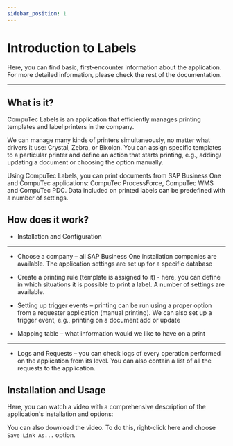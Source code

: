 ```yaml
---
sidebar_position: 1
---
```


# Introduction to Labels

Here, you can find basic, first-encounter information about the application. For more detailed information, please check the rest of the documentation.

---

## What is it?

CompuTec Labels is an application that efficiently manages printing templates and label printers in the company.

We can manage many kinds of printers simultaneously, no matter what drivers it use: Crystal, Zebra, or Bixolon. You can assign specific templates to a particular printer and define an action that starts printing, e.g., adding/ updating a document or choosing the option manually.

Using CompuTec Labels, you can print documents from SAP Business One and CompuTec applications: CompuTec ProcessForce, CompuTec WMS and CompuTec PDC. Data included on printed labels can be predefined with a number of settings.

## How does it work?

- Installation and Configuration<!-- TODO: Link -->

---

- Choose a company – all SAP Business One installation companies are available. The application settings are set up for a specific database

- Create a printing rule (template is assigned to it) - here, you can define in which situations it is possible to print a label. A number of settings are available.

- Setting up trigger events – printing can be run using a proper option from a requester application (manual printing). We can also set up a trigger event, e.g., printing on a document add or update

- Mapping table – what information would we like to have on a print

---

- Logs and Requests – you can check logs of every operation performed on the application from its level. You can also contain a list of all the requests to the application.

## Installation and Usage

Here, you can watch a video with a comprehensive description of the application's installation and options:

<!-- TODO: Link -->

You can also download the video. To do this, right-click here<!-- TODO: Link --> and choose `Save Link As...` option.

